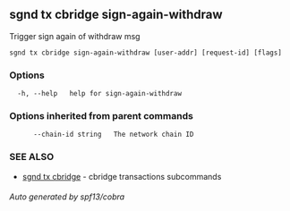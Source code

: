 ## sgnd tx cbridge sign-again-withdraw

Trigger sign again of withdraw msg

```
sgnd tx cbridge sign-again-withdraw [user-addr] [request-id] [flags]
```

### Options

```
  -h, --help   help for sign-again-withdraw
```

### Options inherited from parent commands

```
      --chain-id string   The network chain ID
```

### SEE ALSO

* [sgnd tx cbridge](sgnd_tx_cbridge.md)	 - cbridge transactions subcommands

###### Auto generated by spf13/cobra

